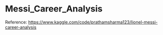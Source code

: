 # Messi_Career_Analysis

Reference: https://www.kaggle.com/code/prathamsharma123/lionel-messi-career-analysis 